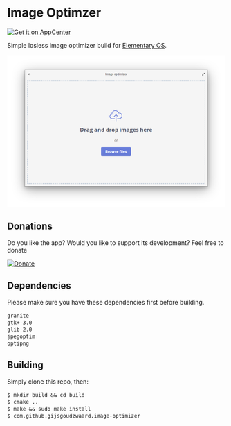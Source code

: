 # Image Optimzer
[![Get it on AppCenter](https://appcenter.elementary.io/badge.svg)](https://appcenter.elementary.io/com.github.gijsgoudzwaard.image-optimizer)

Simple losless image optimizer build for [Elementary OS](https://elementary.io).

![Screenshot](data/screenshots/welcome-screen.png)

## Donations
Do you like the app? Would you like to support its development? Feel free to donate

[![Donate](https://img.shields.io/badge/Donate-PayPal-green.svg)](https://www.paypal.com/cgi-bin/webscr?cmd=_s-xclick&hosted_button_id=PH9T46XBY7FTC)

## Dependencies

Please make sure you have these dependencies first before building.

```
granite
gtk+-3.0
glib-2.0
jpegoptim
optipng
```

## Building

Simply clone this repo, then:

```
$ mkdir build && cd build
$ cmake ..
$ make && sudo make install
$ com.github.gijsgoudzwaard.image-optimizer
```